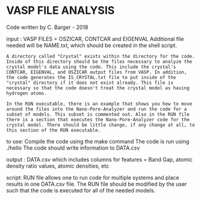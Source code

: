 # VASP FILE ANALYSIS

Code written by C. Barger - 2018

input : VASP FILES = OSZICAR, CONTCAR and EIGENVAL
	Additional file needed will be NAME.txt, which should be created in the shell script.
	
	A directory called "Crystal" exists within the directory for the code. Inside of this directory should be the files necessary to analyze the crystal model's data using the code. This include the crystal's CONTCAR, EIGENVAL, and OSZICAR output files from VASP. In addition, the code generates the IS_CRYSTAL.txt file to put inside of the "crystal" directory if it does not exist already. This file is necessary so that the code doesn't treat the crystal model as having hydrogen atoms.
	
	In the RUN executable, there is an example that shows you how to move around the files into the Nano-Pore-Analyzer and run the code for a subset of models. This subset is commented out. Also in the RUN file there is a section that executes the Nano-Pore-Analyzer code for the crystal model. There should be little change, if any change at all, to this section of the RUN executable.

to use: Compile the code using the make command
   	The code is run using ./hello
	The code should write information to DATA.csv

output :  DATA.csv which includes columns for features = Band Gap, atomic density ratio values, atomic densities, etc

script: RUN file allows one to run code for multiple systems and place results in one DATA.csv file. The RUN file should be modified by 	the user such that the code is executed for all of the needed models.

